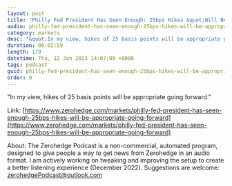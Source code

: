 ```yaml
---
layout: post
title: "Philly Fed President Has Seen Enough: 25bps Hikes &quot;Will Be Appropriate Going Forward&quot;"
audio: philly-fed-president-has-seen-enough-25bps-hikes-will-be-appropriate-going-forward-0
category: markets
desc: "&quot;In my view, hikes of 25 basis points will be appropriate going forward.&quot;"
duration: 00:02:59
length: 179
datetime: Thu, 12 Jan 2023 14:07:00 +0000
tags: podcast
guid: philly-fed-president-has-seen-enough-25bps-hikes-will-be-appropriate-going-forward-0
order: 0
---
```

&quot;In my view, hikes of 25 basis points will be appropriate going forward.&quot;

Link: [https://www.zerohedge.com/markets/philly-fed-president-has-seen-enough-25bps-hikes-will-be-appropriate-going-forward](https://www.zerohedge.com/markets/philly-fed-president-has-seen-enough-25bps-hikes-will-be-appropriate-going-forward)

About: The Zerohedge Podcast is a non-commercial, automated program, designed to give people a way to get news from Zerohedge in an audio format.  I am actively working on tweaking and improving the setup to create a better listening experience (December 2022).  Suggestions are welcome: [zerohedgePodcast@outlook.com](mailto:zerohedgePodcast@outlook.com)